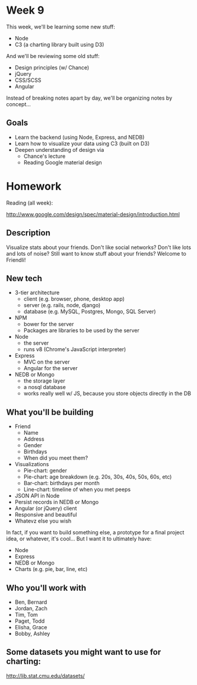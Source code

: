 # Week 9

This week, we'll be learning some new stuff:

- Node
- C3 (a charting library built using D3)

And we'll be reviewing some old stuff:

- Design principles (w/ Chance)
- jQuery
- CSS/SCSS
- Angular

Instead of breaking notes apart by day, we'll be organizing notes by concept...

## Goals

- Learn the backend (using Node, Express, and NEDB)
- Learn how to visualize your data using C3 (built on D3)
- Deepen understanding of design via
  - Chance's lecture
  - Reading Google material design

# Homework

Reading (all week):

http://www.google.com/design/spec/material-design/introduction.html

## Description

Visualize stats about your friends. Don't like social networks? Don't like
lots and lots of noise? Still want to know stuff about your friends? Welcome
to Friendli!

## New tech

- 3-tier architecture
  - client (e.g. browser, phone, desktop app)
  - server (e.g. rails, node, django)
  - database (e.g. MySQL, Postgres, Mongo, SQL Server)
- NPM
  - bower for the server
  - Packages are libraries to be used by the server
- Node
  - the server
  - runs v8 (Chrome's JavaScript interpreter)
- Express
  - MVC on the server
  - Angular for the server
- NEDB or Mongo
  - the storage layer
  - a nosql database
  - works really well w/ JS, because you store objects directly in the DB

## What you'll be building

- Friend
  - Name
  - Address
  - Gender
  - Birthdays
  - When did you meet them?
- Visualizations
  - Pie-chart: gender
  - Pie-chart: age breakdown (e.g. 20s, 30s, 40s, 50s, 60s, etc)
  - Bar-chart: birthdays per month
  - Line-chart: timeline of when you met peeps
- JSON API in Node
- Persist records in NEDB or Mongo
- Angular (or jQuery) client
- Responsive and beautiful
- Whatevz else you wish

In fact, if you want to build something else, a prototype for a final project
idea, or whatever, it's cool... But I want it to ultimately have:

- Node
- Express
- NEDB or Mongo
- Charts (e.g. pie, bar, line, etc)

## Who you'll work with

- Ben, Bernard
- Jordan, Zach
- Tim, Tom
- Paget, Todd
- Elisha, Grace
- Bobby, Ashley

## Some datasets you might want to use for charting:

http://lib.stat.cmu.edu/datasets/

